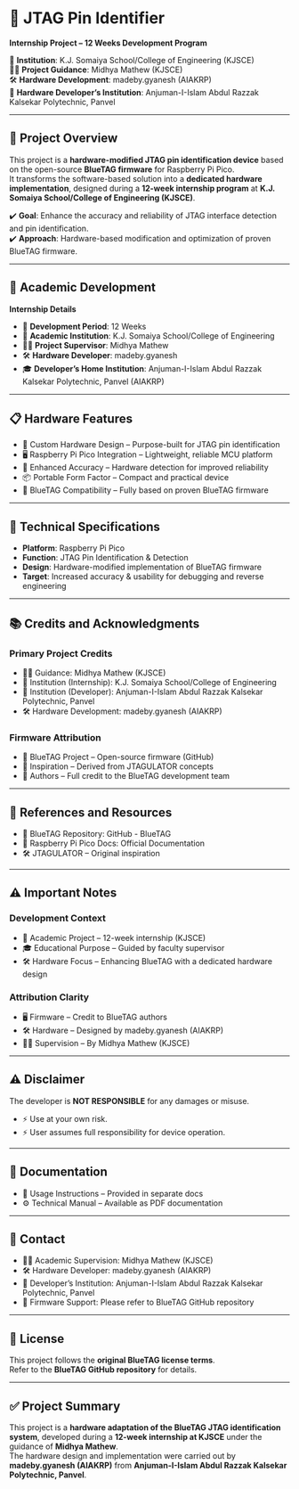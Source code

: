# 🔌 JTAG Pin Identifier

**Internship Project – 12 Weeks Development Program**  

📍 **Institution**: K.J. Somaiya School/College of Engineering (KJSCE)  
👨‍🏫 **Project Guidance**: Midhya Mathew (KJSCE)  
🛠 **Hardware Development**: madeby.gyanesh (AIAKRP)  
🏫 **Hardware Developer’s Institution**: Anjuman-I-Islam Abdul Razzak Kalsekar Polytechnic, Panvel  

---

## 🎯 Project Overview  

This project is a **hardware-modified JTAG pin identification device** based on the open-source **BlueTAG firmware** for Raspberry Pi Pico.  
It transforms the software-based solution into a **dedicated hardware implementation**, designed during a **12-week internship program** at **K.J. Somaiya School/College of Engineering (KJSCE)**.  

✔️ **Goal**: Enhance the accuracy and reliability of JTAG interface detection and pin identification.  
✔️ **Approach**: Hardware-based modification and optimization of proven BlueTAG firmware.  

---

## 🏫 Academic Development  

**Internship Details**  
- 📅 **Development Period**: 12 Weeks  
- 🏫 **Academic Institution**: K.J. Somaiya School/College of Engineering  
- 👨‍🏫 **Project Supervisor**: Midhya Mathew  
- 🛠 **Hardware Developer**: madeby.gyanesh  
- 🎓 **Developer’s Home Institution**: Anjuman-I-Islam Abdul Razzak Kalsekar Polytechnic, Panvel (AIAKRP)  

---

## 📋 Hardware Features  

- 🔧 Custom Hardware Design – Purpose-built for JTAG pin identification  
- 🖥 Raspberry Pi Pico Integration – Lightweight, reliable MCU platform  
- 🎯 Enhanced Accuracy – Hardware detection for improved reliability  
- 📦 Portable Form Factor – Compact and practical device  
- 🔗 BlueTAG Compatibility – Fully based on proven BlueTAG firmware  

---

## 🔧 Technical Specifications  

- **Platform**: Raspberry Pi Pico  
- **Function**: JTAG Pin Identification & Detection  
- **Design**: Hardware-modified implementation of BlueTAG firmware  
- **Target**: Increased accuracy & usability for debugging and reverse engineering  

---

## 📚 Credits and Acknowledgments  

### Primary Project Credits  
- 👨‍🏫 Guidance: Midhya Mathew (KJSCE)  
- 🏫 Institution (Internship): K.J. Somaiya School/College of Engineering  
- 🏫 Institution (Developer): Anjuman-I-Islam Abdul Razzak Kalsekar Polytechnic, Panvel  
- 🛠 Hardware Development: madeby.gyanesh (AIAKRP)  

### Firmware Attribution  
- 🔹 BlueTAG Project – Open-source firmware (GitHub)  
- 🔹 Inspiration – Derived from JTAGULATOR concepts  
- 🔹 Authors – Full credit to the BlueTAG development team  

---

## 🔗 References and Resources  

- 📂 BlueTAG Repository: GitHub - BlueTAG  
- 📘 Raspberry Pi Pico Docs: Official Documentation  
- 🛠 JTAGULATOR – Original inspiration  

---

## ⚠️ Important Notes  

### Development Context  
- 🏫 Academic Project – 12-week internship (KJSCE)  
- 🎓 Educational Purpose – Guided by faculty supervisor  
- 🛠 Hardware Focus – Enhancing BlueTAG with a dedicated hardware design  

### Attribution Clarity  
- 🖥 Firmware – Credit to BlueTAG authors  
- 🛠 Hardware – Designed by madeby.gyanesh (AIAKRP)  
- 👨‍🏫 Supervision – By Midhya Mathew (KJSCE)  

---

## ⚠️ Disclaimer  

The developer is **NOT RESPONSIBLE** for any damages or misuse.  

- ⚡ Use at your own risk.  
- ⚡ User assumes full responsibility for device operation.  

---

## 📄 Documentation  

- 📘 Usage Instructions – Provided in separate docs  
- ⚙️ Technical Manual – Available as PDF documentation  

---

## 📧 Contact  

- 👨‍🏫 Academic Supervision: Midhya Mathew (KJSCE)  
- 🛠 Hardware Developer: madeby.gyanesh (AIAKRP)  
- 🏫 Developer’s Institution: Anjuman-I-Islam Abdul Razzak Kalsekar Polytechnic, Panvel  
- 📂 Firmware Support: Please refer to BlueTAG GitHub repository  

---

## 📄 License  

This project follows the **original BlueTAG license terms**.  
Refer to the **BlueTAG GitHub repository** for details.  

---

## ✅ Project Summary  

This project is a **hardware adaptation of the BlueTAG JTAG identification system**, developed during a **12-week internship at KJSCE** under the guidance of **Midhya Mathew**.  
The hardware design and implementation were carried out by **madeby.gyanesh (AIAKRP)** from **Anjuman-I-Islam Abdul Razzak Kalsekar Polytechnic, Panvel**.  
